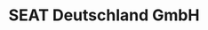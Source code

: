 ---
title: "SEAT Deutschland GmbH"
url: /moerfelden-walldorf/seat-deutschland-gmbh/
shop: Autohaus
---